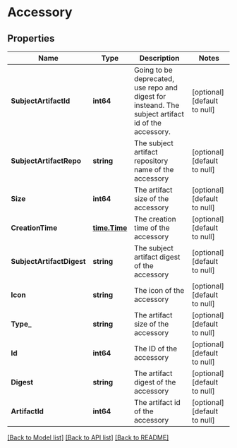 # Accessory

## Properties
Name | Type | Description | Notes
------------ | ------------- | ------------- | -------------
**SubjectArtifactId** | **int64** | Going to be deprecated, use repo and digest for insteand. The subject artifact id of the accessory. | [optional] [default to null]
**SubjectArtifactRepo** | **string** | The subject artifact repository name of the accessory | [optional] [default to null]
**Size** | **int64** | The artifact size of the accessory | [optional] [default to null]
**CreationTime** | [**time.Time**](time.Time.md) | The creation time of the accessory | [optional] [default to null]
**SubjectArtifactDigest** | **string** | The subject artifact digest of the accessory | [optional] [default to null]
**Icon** | **string** | The icon of the accessory | [optional] [default to null]
**Type_** | **string** | The artifact size of the accessory | [optional] [default to null]
**Id** | **int64** | The ID of the accessory | [optional] [default to null]
**Digest** | **string** | The artifact digest of the accessory | [optional] [default to null]
**ArtifactId** | **int64** | The artifact id of the accessory | [optional] [default to null]

[[Back to Model list]](../README.md#documentation-for-models) [[Back to API list]](../README.md#documentation-for-api-endpoints) [[Back to README]](../README.md)



